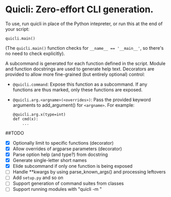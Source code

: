 # Quicli: Zero-effort CLI generation.


To use, run quicli in place of the Python intepreter, or run this at the end of your script:

    quicli.main()

(The `quicli.main()` function checks for `__name__ == '__main__'`, so
there's no need to check explicitly).

A subcommand is generated for each function defined in the script. Module and
function docstrings are used to generate help text. Decorators are provided to
allow more fine-grained (but entirely optional) control:

- `@quicli.command`: Expose this function as a subcommand. If any functions are
thus marked, only these functions are exposed.
- `@quicli.arg.<argname>(<overrides>)`: Pass the provided keyword arguments to
add_argument() for `<argname>`. For example:

    ```
    @quicli.arg.x(type=int)
    def cmd(x):
        ...
    ```

##TODO

- [x] Optionally limit to specific functions (decorator)
- [x] Allow overrides of argparse parameters (decorator)
- [x] Parse option help (and type?) from docstring
- [x] Generate single-letter short names
- [x] Elide subcommand if only one function is being exposed
- [ ] Handle **kwargs by using parse_known_args() and processing leftovers
- [ ] Add `setup.py` and so on
- [ ] Support generation of command suites from classes
- [ ] Support running modules with "quicli -m <modulename>"
